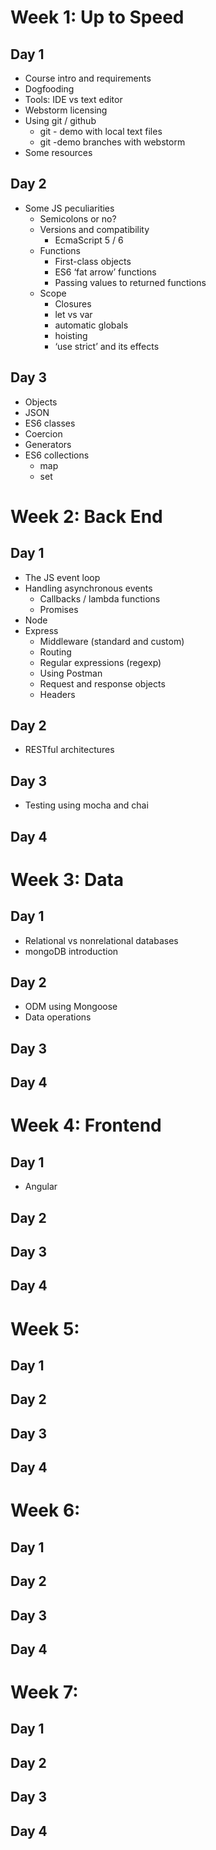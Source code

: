 # Week 1: Up to Speed
## Day 1
- Course intro and requirements
- Dogfooding
- Tools: IDE vs text editor
- Webstorm licensing
- Using git / github
	- git - demo with local text files
	- git -demo branches with webstorm
- Some resources

## Day 2
- Some JS peculiarities
	- Semicolons or no?
	- Versions and compatibility
		- EcmaScript 5 / 6
	- Functions
		- First-class objects
		- ES6 ‘fat arrow’ functions
		- Passing values to returned functions
	- Scope
		- Closures
		- let vs var
		- automatic globals
		- hoisting
		- ‘use strict’ and its effects

## Day 3
- Objects
- JSON
- ES6 classes
- Coercion
- Generators
- ES6 collections
	- map
	- set

# Week 2: Back End
## Day 1
- The JS event loop
- Handling asynchronous events
	- Callbacks / lambda functions
	- Promises
- Node
- Express
	- Middleware (standard and custom)
	- Routing
	- Regular expressions (regexp)
	- Using Postman
	- Request and response objects
	- Headers
## Day 2
- RESTful architectures

## Day 3
- Testing using mocha and chai
## Day 4

# Week 3: Data
## Day 1
- Relational vs nonrelational databases
- mongoDB introduction
## Day 2
- ODM using Mongoose
- Data operations 
## Day 3
## Day 4

# Week 4: Frontend
## Day 1
- Angular
## Day 2
## Day 3
## Day 4

# Week 5: 
## Day 1
## Day 2
## Day 3
## Day 4

# Week 6: 
## Day 1
## Day 2
## Day 3
## Day 4

# Week 7: 
## Day 1
## Day 2
## Day 3
## Day 4
